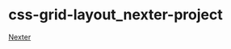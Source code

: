 # css-grid-layout_nexter-project

[Nexter](https://randyaajr.github.io/css-grid-layout_nexter-project/)
